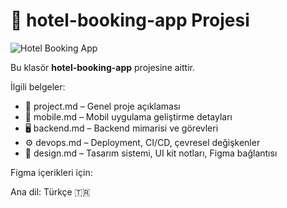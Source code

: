 # 📱 hotel-booking-app Projesi

![Hotel Booking App](https://s3-figma-hubfile-images-production.figma.com/hub/file/carousel/img/50385c3be1d99a35a1da6e4f97e876d5fa91073b)

Bu klasör **hotel-booking-app** projesine aittir.

İlgili belgeler:
- 📘 project.md – Genel proje açıklaması
- 📱 mobile.md – Mobil uygulama geliştirme detayları
- 🖥️ backend.md – Backend mimarisi ve görevleri
- ⚙️ devops.md – Deployment, CI/CD, çevresel değişkenler
- 🎨 design.md – Tasarım sistemi, UI kit notları, Figma bağlantısı

Figma içerikleri için: 

Ana dil: Türkçe 🇹🇷
